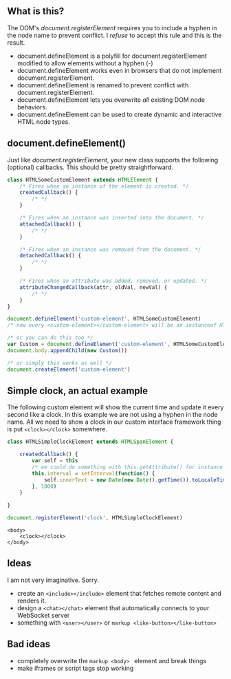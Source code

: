 ## What is this?
The DOM's _document.registerElement_ requires you to include a hyphen in the node name to prevent conflict. I *refuse* to accept this rule and this is the result.

* document.defineElement is a polyfill for document.registerElement modified to allow elements without a hyphen (-) 
* document.defineElement works even in browsers that do not implement document.registerElement.
* document.defineElement is renamed to prevent conflict with document.registerElement.
* document.defineElement lets you overwrite *all* existing DOM node behaviors. 
* document.defineElement can be used to create dynamic and interactive HTML node types.

## document.defineElement()
Just like _document.registerElement_, your new class supports the following (optional) callbacks. This should be pretty straightforward.

```js 
class HTMLSomeCustomElement extends HTMLElement {
	/* Fires when an instance of the element is created. */
    createdCallback() {
    	/* */
    }

    /* Fires when an instance was inserted into the document. */
    attachedCallback() {
        /* */
    }

    /* Fires when an instance was removed from the document. */
    detachedCallback() {
    	/* */
    }

    /* Fires when an attribute was added, removed, or updated. */
    attributeChangedCallback(attr, oldVal, newVal) {
    	/* */
    }
}

document.defineElement('custom-element', HTMLSomeCustomElement) 
/* now every <custom-element></custom-element> will be an instanceof HTMLSomeCustomElement */
```

```js
/* or you can do this too */
var Custom = document.defineElement('custom-element', HTMLSomeCustomElement)
document.body.appendChild(new Custom())
``` 

```js
/* or simply this works as well */
document.createElement('custom-element')
``` 

## Simple clock, an actual example
The following custom element will show the current time and update it every second like a clock. In this example we are not using a hyphen in the node name. All we need to show a clock in our custom interface framework thing is put ``` <clock></clock> ``` somewhere.

```js
class HTMLSimpleClockElement extends HTMLSpanElement {

	createdCallback() {
   		var self = this
        /* we could do something with this.getAttribute() for instance set interval */
        this.interval = setInterval(function() {
        	self.innerText = new Date(new Date().getTime()).toLocaleTimeString()
        }, 1000)
	}
    
}

document.registerElement('clock', HTMLSimpleClockElement)
``` 

```markup
<body>
	<clock></clock>
</body>
``` 

## Ideas
I am not very imaginative. Sorry.

* create an ``` <include></include> ``` element that fetches remote content and renders it.
* design a ``` <chat></chat> ``` element that automatically connects to your WebSocket server
* something with ``` <user></user> ``` or ```markup <like-button></like-button> ``` 

## Bad ideas

* completely overwrite the ```markup <body> ``` element and break things
* make iframes or script tags stop working

